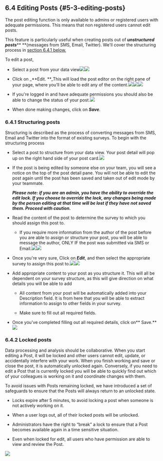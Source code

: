 ## 6.4 Editing Posts {#5-3-editing-posts}

The post editing function is only available to admins or registered users with adequate permissions. This means that non registered users cannot edit posts.

This feature is particularly useful when creating posts out of _**unstructured posts**_** **\(messages from SMS, Email, Twitter\). We'll cover   the structuring process in [section 6.4.1 below.](#641-structuring-posts)

To edit a post,

* Select a post from your data view![](/assets/Date_mode_before_post_selection.png)![](/assets/Post_selected_for_viewing.png)

* Click on \_**Edit. **\_This will load the post editor on the right pane of your page, where you’ll be able to edit any of the content.![](/assets/Edit_button.png)![](/assets/Edit_a_post.png)![](/assets/Edit_your_task.png)

* If you're logged in and have adequate permissions you should also be able to change the status of your post.![](/assets/Set_edit_post_status.png)

* When done making changes, click on _**Save**_.

### 6.4.1 Structuring posts

Structuring is described as the process of converting messages from SMS, Email and Twitter into the format of existing surveys. To begin with the structuring process

* Select a post to structure from your data view. Your post detail will pop up on the right hand side of your post card.![](/assets/Select_post_to_structure.png)
* If the post is being edited by someone else on your team, you will see a notice on the top of the post detail pane. You will not be able to edit the post again until the post has been saved and taken out of edit mode by your teammate.

  _**Please note: if you are an admin, you have the ability to override the edit lock. If you choose to override the lock, any changes being made by the person editing at that time will be lost if they have not saved them. Proceed with caution.**_

* Read the content of the post to determine the survey to which you should assign this post to.

  * If you require more information from the author of the post before you are able to assign or structure your post, you will be able to message the author, ONLY IF the post was submitted via SMS or Email.![](/assets/Conversation_with_author.png)![](/assets/Send_a_new_message.png)

* Once you're very sure, Click on _**Edit**_, and then select the appropriate survey to assign this post to.![](/assets/Click_edit_post_structure.png)![](/assets/Select_a_survey_structure.png)

* Add appropriate content to your post as you structure it. This will all be dependent on your survey structure, as this will give direction on what details you will be able to add

  * All content from your post will be automatically added into your Description field. It is from here that you will be able to extract information to assign to other fields in your survey.

  * Make sure to fill out all required fields.

* Once you've completed filling out all required details, click on** Save.**![](/assets/structure_your_survey.png)

### 6.4.2 Locked posts

Data processing and analysis should be collaborative. When you start editing a Post, it will be locked and other users cannot edit, update, or accidentally interfere with your work. When you finish working and save or close the post, it is automatically unlocked again. Conversely, if you need to edit a Post that is currently locked you will be able to quickly find out which of your colleagues is working on it and coordinate changes with them.

To avoid issues with Posts remaining locked, we have introduced a set of safeguards to ensure that the Posts will always return to an unlocked state.

* Locks expire after 5 minutes, to avoid locking a post when someone is not actively working on it.

* When a user logs out, all of their locked posts will be unlocked.

* Administrators have the right to “break” a lock to ensure that a Post becomes available again in a time sensitive situation.

* Even when locked for edit, all users who have permission are able to view and review the Post.

![](https://lh6.googleusercontent.com/OdYpNvi8sb--xsn0j-D2ituEqcuzYV63jfrrbUNP5WIV9bcptNSkVEG58sATa_XuoM_9lNubYNlZI3qDHshZz-rIFveWtSCZP4dLAOCXeFDPa4wR5PSosuMkzpw28iGIjA6mn5Av)

